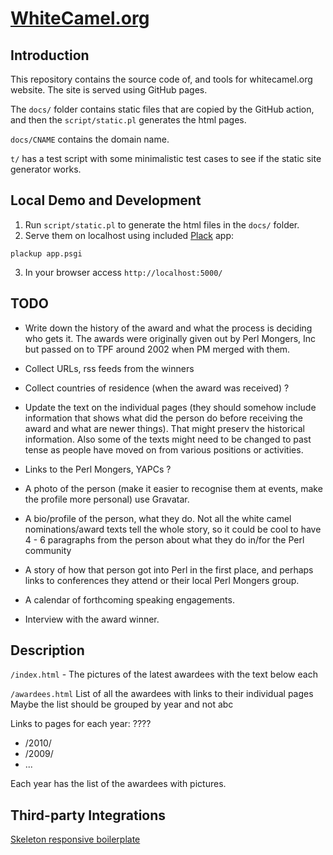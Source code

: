 # [WhiteCamel.org](https://whitecamel.org/)


## Introduction

This repository contains the source code of, and tools for whitecamel.org website. The site is served using GitHub pages.

The `docs/` folder contains static files that are copied by the GitHub action, and then the `script/static.pl` generates the html pages.

`docs/CNAME` contains the domain name.

`t/`  has a test script with some minimalistic test cases to see if the static site generator works.

## Local Demo and Development

1. Run `script/static.pl` to generate the html files in the `docs/` folder.
2. Serve them on localhost using included [Plack](https://metacpan.org/pod/Plack) app:

```
plackup app.psgi
```
3. In your browser access `http://localhost:5000/`


## TODO

* Write down the history of the award and what the process is deciding who gets it.
  The awards were originally given out by Perl Mongers, Inc but passed
  on to TPF around 2002 when PM merged with them.

* Collect URLs, rss feeds from the winners

* Collect countries of residence (when the award was received) ?

* Update the text on the individual pages (they should somehow
  include information that shows what did the person do before receiving the
  award and what are newer things). That might preserv the historical
  information.
  Also some of the texts might need to be changed to past tense as people
  have moved on from various positions or activities.

* Links to the Perl Mongers, YAPCs ?

* A photo of the person (make it easier to recognise them at events, make the profile more personal)
  use Gravatar.

* A bio/profile of the person, what they do.  Not all the white camel nominations/award texts tell the whole story,
  so it could be cool to have 4 - 6 paragraphs from the person about what they do in/for the Perl community

* A story of how that person got into Perl in the first place,
  and perhaps links to conferences they attend or their local Perl Mongers group.

* A calendar of forthcoming speaking engagements.

* Interview with the award winner.


## Description

`/index.html` - The pictures of the latest awardees with the text below each

`/awardees.html`
List of all the awardees with links to their individual pages
Maybe the list should be grouped by year and not abc


Links to pages for each year: ????

   - /2010/
   - /2009/
   - ...

Each year has the list of the awardees with pictures.


## Third-party Integrations

[Skeleton responsive boilerplate](http://getskeleton.com/)